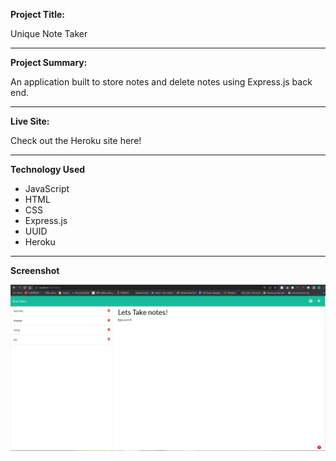  **Project Title:**

Unique Note Taker

---

**Project Summary:**

 An application built to store notes and delete notes using Express.js back end.

---

**Live Site:**

Check out the Heroku site here!

---

**Technology Used**

- JavaScript
- HTML
- CSS
- Express.js
- UUID
- Heroku

---

 **Screenshot**

 ![A screenshot of the note taking app](./public/assets/screenshot/screenshot.PNG)
